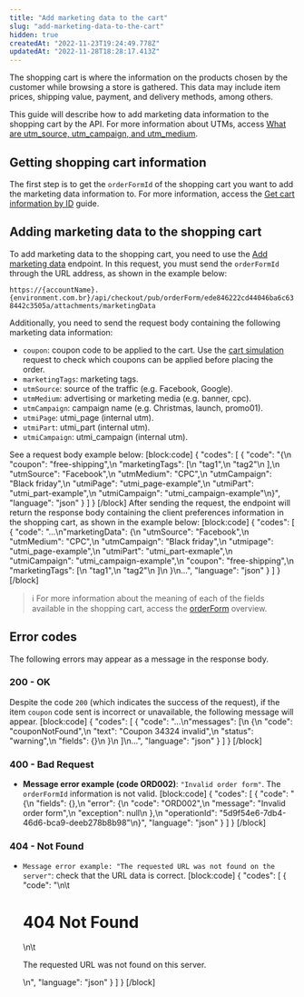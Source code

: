 ```yaml
---
title: "Add marketing data to the cart"
slug: "add-marketing-data-to-the-cart"
hidden: true
createdAt: "2022-11-23T19:24:49.778Z"
updatedAt: "2022-11-28T18:28:17.413Z"
---
```

The shopping cart is where the information on the products chosen by the customer while browsing a store is gathered. This data may include item prices, shipping value, payment, and delivery methods, among others.

This guide will describe how to add marketing data information to the shopping cart by the API. For more information about UTMs, access [What are utm_source, utm_campaign, and utm_medium](https://help.vtex.com/tutorial/what-are-utm-source-utm-campaign-and-utm-medium).

## Getting shopping cart information

The first step is to get the `orderFormId` of the shopping cart you want to add the marketing data information to. For more information, access the [Get cart information by ID](https://developers.vtex.com/vtex-rest-api/docs/get-cart-information-by-id) guide.

## Adding marketing data to the shopping cart

To add marketing data to the shopping cart, you need to use the [Add marketing data](https://developers.vtex.com/vtex-rest-api/reference/addmarketingdata) endpoint. In this request, you must send the `orderFormId` through the URL address, as shown in the example below:

`https://{accountName}.{environment.com.br}/api/checkout/pub/orderForm/ede846222cd44046ba6c638442c3505a/attachments/marketingData`

Additionally, you need to send the request body containing the following marketing data information:

- `coupon`: coupon code to be applied to the cart. Use the [cart simulation](https://developers.vtex.com/vtex-rest-api/reference/orderform#orderformsimulation) request to check which coupons can be applied before placing the order.
- `marketingTags`: marketing tags.
- `utmSource`: source of the traffic (e.g. Facebook, Google).
- `utmMedium`: advertising or marketing media (e.g. banner, cpc).
- `utmCampaign`: campaign name (e.g. Christmas, launch, promo01).
- `utmiPage`: utmi_page (internal utm).
- `utmiPart`: utmi_part (internal utm).
- `utmiCampaign`: utmi_campaign (internal utm).

See a request body example below:
[block:code]
{
  "codes": [
    {
      "code": "{\n     \"coupon\": \"free-shipping\",\n     \"marketingTags\": [\n          \"tag1\",\n          \"tag2\"\n     ],\n     \"utmSource\": \"Facebook\",\n     \"utmMedium\": \"CPC\",\n     \"utmCampaign\": \"Black friday\",\n     \"utmiPage\": \"utmi_page-example\",\n     \"utmiPart\": \"utmi_part-example\",\n     \"utmiCampaign\": \"utmi_campaign-example\"\n}",
      "language": "json"
    }
  ]
}
[/block]
After sending the request, the endpoint will return the response body containing the client preferences information in the shopping cart, as shown in the example below:
[block:code]
{
  "codes": [
    {
      "code": "...\n\"marketingData\": {\n        \"utmSource\": \"Facebook\",\n        \"utmMedium\": \"CPC\",\n        \"utmCampaign\": \"Black friday\",\n        \"utmipage\": \"utmi_page-example\",\n        \"utmiPart\": \"utmi_part-exmaple\",\n        \"utmiCampaign\": \"utmi_campaign-example\",\n        \"coupon\": \"free-shipping\",\n        \"marketingTags\": [\n            \"tag1\",\n            \"tag2\"\n        ]\n    }\n...",
      "language": "json"
    }
  ]
}
[/block]

> ℹ️️ For more information about the meaning of each of the fields available in the shopping cart, access the [orderForm](https://developers.vtex.com/docs/guides/orderform-fields) overview.

## Error codes

The following errors may appear as a message in the response body.

### 200 - OK

Despite the code `200` (which indicates the success of the request), if the item `coupon` code sent is incorrect or unavailable, the following message will appear.
[block:code]
{
  "codes": [
    {
      "code": "...\n\"messages\": [\n        {\n            \"code\": \"couponNotFound\",\n            \"text\": \"Coupon 34324 invalid\",\n            \"status\": \"warning\",\n            \"fields\": {}\n        }\n    ]\n...",
      "language": "json"
    }
  ]
}
[/block]
### 400 - Bad Request

- **Message error example (code ORD002)**: `"Invalid order form"`. The `orderFormId` information is not valid.
[block:code]
{
  "codes": [
    {
      "code": "{\n    \"fields\": {},\n    \"error\": {\n        \"code\": \"ORD002\",\n        \"message\": \"Invalid order form\",\n        \"exception\": null\n    },\n    \"operationId\": \"5d9f54e6-7db4-46d6-bca9-deeb278b8b98\"\n}",
      "language": "json"
    }
  ]
}
[/block]
### 404 - Not Found

- `Message error example: "The requested URL was not found on the server"`: check that the URL data is correct.
[block:code]
{
  "codes": [
    {
      "code": "<body>\n\t<h1>404 Not Found</h1>\n\t<p>The requested URL was not found on this server.</p>\n</body>",
      "language": "json"
    }
  ]
}
[/block]